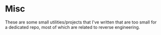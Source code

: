 # Misc

These are some small utilities/projects that I've written that are too small for a dedicated repo, most of which are related to reverse engineering.